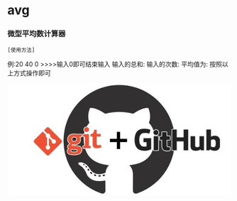 # avg

### 微型平均数计算器
	[使用方法]
 例:20
   	40
       0 >>>>输入0即可结束输入
   	输入的总和:
   	输入的次数:
 	  平均值为:
       按照以上方式操作即可




![01](./01.jpg)



